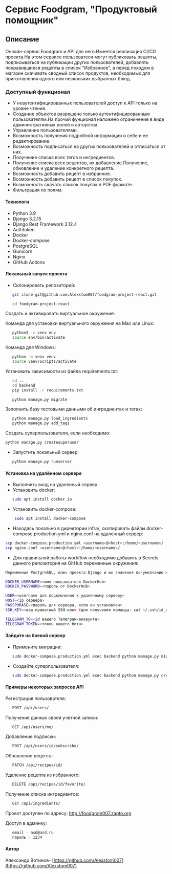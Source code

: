 # Cервис Foodgram, "Продуктовый помощник"

## Описание

Онлайн-сервис Foodgram и API для него.Имеется реализация CI/CD проекта.На этом сервисе пользователи могут публиковать рецепты, подписываться на публикации других пользователей, добавлять понравившиеся рецепты в список "Избранное", а перед походом в магазин скачивать сводный список продуктов, необходимых для приготовления одного или нескольких выбранных блюд.

### Доступный функционал

- У неаутентифицированных пользователей доступ к API только на уровне чтения.
- Создание объектов разрешено только аутентифицированным пользователям.На прочий фунционал наложено ограничение в виде административных ролей и авторства.
- Управление пользователями.
- Возможность получения подробной информации о себе и ее редактирование.
- Возможность подписаться на других пользователей и отписаться от них.
- Получение списка всех тегов и ингредиентов.
- Получение списка всех рецептов, их добавление.Получение, обновление и удаление конкретного рецепта.
- Возможность добавить рецепт в избранное.
- Возможность добавить рецепт в список покупок.
- Возможность скачать список покупок в PDF формате.
- Фильтрация по полям.


#### Технологи

- Python 3.9
- Django 3.2.15
- Django Rest Framework 3.12.4
- Authtoken
- Docker
- Docker-compose
- PostgreSQL
- Gunicorn
- Nginx
- GitHub Actions

#### Локальный запуск проекта

- Склонировать репозиторий:

```bash
   git clone git@github.com:Alexstom007/foodgram-project-react.git
```

```bash
   cd foodgram-project-react
```

Cоздать и активировать виртуальное окружение:

Команда для установки виртуального окружения на Mac или Linux:

```bash
   python3 -m venv env
   source env/bin/activate
```

Команда для Windows:

```bash
   python -m venv venv
   source venv/Scripts/activate
```

Установить зависимости из файла requirements.txt:

```bash
   cd ..
   cd backend
   pip install -r requirements.txt
```

```bash
   python manage.py migrate
```

Заполнить базу тестовыми данными об ингредиентах и тегах:

```bash
   python manage.py load_ingredients
   python manage.py add_tags
```

Создать суперпользователя, если необходимо:

```bash
python manage.py createsuperuser
```

- Запустить локальный сервер:

```bash
   python manage.py runserver
```

#### Установка на удалённом сервере

- Выполнить вход на удаленный сервер
- Установить docker:

```bash
   sudo apt install docker.io
   ```

- Установить docker-compose:

``` bash
    sudo apt install docker-compose     
```


- Находясь локально в директории infra/, скопировать файлы docker-compose.production.yml и nginx.conf на удаленный сервер:

```bash
scp docker-compose.production.yml <username>@<host>:/home/<username>/
scp nginx.conf <username>@<host>:/home/<username>/
```

- Для правильной работы workflow необходимо добавить в Secrets данного репозитория на GitHub переменные окружения:

```bash
Переменные PostgreSQL, ключ проекта Django и их значения по-умолчанию можно взять из файла .env, затем установить свои.

DOCKER_USERNAME=<имя пользователя DockerHub>
DOCKER_PASSWORD=<пароль от DockerHub>

USER=<username для подключения к удаленному серверу>
HOST=<ip сервера>
PASSPHRASE=<пароль для сервера, если он установлен>
SSH_KEY=<ваш приватный SSH-ключ (для получения команда: cat ~/.ssh/id_rsa)>

TELEGRAM_TO=<id вашего Телеграм-аккаунта>
TELEGRAM_TOKEN=<токен вашего бота>
```

#### Зайдите на боевой сервер

- Примените миграции:

```bash
   sudo docker-compose.production.yml exec backend python manage.py migrate
```

- Создайте суперпользователя:

```bash
   sudo docker-compose.production.yml exec backend python manage.py createsuperuser
```

#### Примеры некоторых запросов API

Регистрация пользователя:

```bash
   POST /api/users/
```

Получение данных своей учетной записи:

```bash
   GET /api/users/me/ 
```

Добавление подписки:

```bash
   POST /api/users/id/subscribe/
```

Обновление рецепта:
  
```bash
   PATCH /api/recipes/id/
```

Удаление рецепта из избранного:

```bash
   DELETE /api/recipes/id/favorite/
```

Получение списка ингредиентов:

```bash
   GET /api/ingredients/
```

Проект доступен по адресу: <http://foodgram007.zapto.org>

Доступ в админку:

```bash
   email - asd@asd.ru
   пароль - 1234
```

#### Автор

Александр Вотинов- [https://github.com/Alexstom007](https://github.com/Alexstom007)